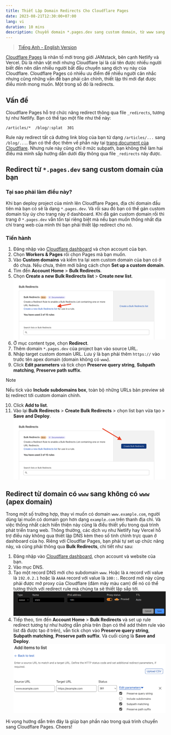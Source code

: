 ```yaml
---
title: Thiết Lập Domain Redirects Cho Cloudflare Pages
date: 2023-08-21T12:30:00+07:00
lang: vi
duration: 10 mins
description: Chuyển domain *.pages.dev sang custom domain, từ www sang non-www (apex) domain
---
```


> [Tiếng Anh - English Version](/posts/cloudflare-pages-domain-redirects)

[<span i-simple-icons-cloudflarepages /> Cloudflare Pages](https://pages.cloudflare.com/) là nhân tố mới trong giới JAMstack, bên cạnh Netlify và Vercel. Dù là nhân vật mới nhưng Cloudflare lại là cái tên được nhiều người biết đến nên dần nhiều người bắt đầu chuyển sang dịch vụ này của Cloudflare. Cloudflare Pages có nhiều ưu điểm để nhiều người cân nhắc nhưng cũng những vấn đề bạn phải cân chỉnh, thiết lập thì mới đạt được điều mình mong muốn. Một trong số đó là redirects.

## Vấn đề

Cloudflare Pages hỗ trợ chức năng redirect thông qua file `_redirects`, tương tự như Netlify. Bạn có thể tạo một file như thế này:

```
/articles/*  /blog/:splat  301
```

Rule này redirect tất cả đường link blog của bạn từ dạng `/articles/...` sang `/blog/...`. Bạn có thể đọc thêm về phần này tại [trang document của Cloudflare](https://developers.cloudflare.com/pages/platform/redirects/). Nhưng rule này cũng chỉ ở mức subpath, bạn không thể làm hai điều mà mình sắp hướng dẫn dưới đây thông qua file `_redirects` này được.

## Redirect từ `*.pages.dev` sang custom domain của bạn

### Tại sao phải làm điều này?

Khi bạn deploy project của mình lên Cloudflare Pages, địa chỉ domain đầu tiên mà bạn có sẽ là dạng `*.pages.dev`. Và rồi sau đó bạn có thể gán custom domain tùy úy cho trang này ở dashboard. Khi đã gán custom domain rồi thì trang ở `*.pages.dev` vẫn tồn tại riêng biệt mà nếu bạn muốn thống nhất địa chỉ trang web của mình thì bạn phải thiết lập redirect cho nó.

### Tiến hành

1. Đăng nhập vào [Cloudflare dashboard](https://dash.cloudflare.com/?to=/:account/pages/view/:pages-project/domains) và chọn account của bạn.
2. Chọn **Workers & Pages** rồi chọn Pages mà bạn muốn.
3. Vào **Custom domains** và kiểm tra lại xem custom domain của bạn có ở đó chưa. Nếu chưa, thêm mới bằng cách chọn **Set up a custom domain**.
4. Tìm đến **Account Home** > **Bulk Redirects**.
5. Chọn **Create a new Bulk Redirects list** > **Create new list**.
   <img src="/images/2023/create_a_new_bulk_redirect_list.png" dark:invert-95 alt="Create new Bulk Redirect list" rounded-lg>
6. Ở mục content type, chọn **Redirect**.
7. Thêm domain `*.pages.dev` của project bạn vào source URL.
8. Nhập target custom domain URL. Lưu ý là bạn phải thêm `https://` vào trước tên apex domain (domain không có `www`).
9. Click **Edit parameters** và tick chọn **Preserve query string**, **Subpath matching**, **Preserve path suffix**.

> [!NOTE]
> Nếu tick vào **Include subdomains box**, toàn bộ những URLs bản preview sẽ bị redirect tới custom domain chính.

10. Click **Add to list**.
11. Vào lại **Bulk Redirects** > **Create Bulk Redirects** > chọn list bạn vừa tạo > **Save and Deploy**.
    <img src="/images/2023/create_new_bulk_redirect.png" dark:invert-95 alt="Create new Bulk Redirects" rounded-lg>

## Redirect từ domain có `www` sang không có `www` (apex domain)

Trong một số trường hợp, thay vì muốn có domain `www.example.com`, người dùng lại muốn có domain gọn hơn dạng `example.com` trên thanh địa chỉ. Và việc thống nhất cách hiển thiện này cũng là điều thiết yếu trong quá trình phát triển trang web. Thông thường, các dịch vụ như Netlify hay Vercel hỗ trợ điều này không qua thiết lập DNS kèm theo số tinh chỉnh trực quan ở dashboard của họ. Riêng với Cloudflar Pages, bạn phải tự set up chức năng này, và cũng phải thông qua **Bulk Redirects**, chi tiết như sau:

1. Đăng nhập vào [Cloudflare dashboard](https://dash.cloudflare.com/), chọn account và website của bạn.
2. Vào mục DNS.
3. Tạo một record DNS mới cho subdomain `www`. Hoặc là `A` record với value là `192.0.2.1` hoặc là `AAAA` record với value là `100::`. Record mới này cũng phải được mở proxy của Cloudflare (đám mây màu cam) để nó có thể tương thích với redirect rule mà chúng ta sẽ thiết lập sắp tới.
   <img src="/images/2023/www_subdomain.png" alt="DNS record setting" rounded-lg>
4. Tiếp theo, tìm đến **Account Home** > **Bulk Redirects** và set up rule redirect tương tự như hướng dẫn phía trên (bạn có thể add thêm rule vào list đã được tạo ở trên), vẫn tick chọn vào **Preserve query string**, **Subpath matching**, **Preserve path suffix**. Và cuối cùng là **Save and Deploy**.
   <img src="/images/2023/redirect-parameters.png" dark:invert-95 alt="Redirect parameters" rounded-lg>

Hi vọng hướng dẫn trên đây là giúp bạn phần nào trong quá trình chuyển sang Cloudflare Pages. Cheers!
